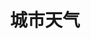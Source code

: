 ---
title: 城市天气
tag: [guide, android, weather, overview]
layout: guide-overview
description: 天气Android SDK提供全球20多万个城市的实时天气和预报数据，并支持基于数值模式的天气预报，分辨率达3–5公里，覆盖全球坐标点。
permalink: /docs/android-sdk/weather/
ref: 0-sdk-android-weather
---